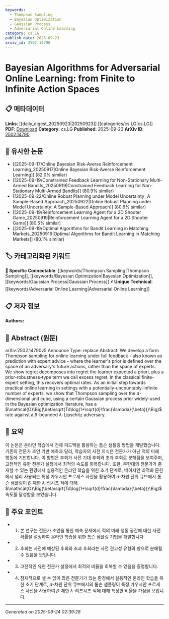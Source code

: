 ```yaml
---
keywords:
  - Thompson Sampling
  - Bayesian Optimization
  - Gaussian Process
  - Adversarial Online Learning
category: cs.LG
publish_date: 2025-09-23
arxiv_id: 2502.14790
---
```


<!-- KEYWORD_LINKING_METADATA:
{
  "processed_timestamp": "2025-09-24T02:39:28.882619",
  "vocabulary_version": "1.0",
  "selected_keywords": [
    "Thompson Sampling",
    "Bayesian Optimization",
    "Gaussian Process",
    "Adversarial Online Learning"
  ],
  "rejected_keywords": [],
  "similarity_scores": {
    "Thompson Sampling": 0.78,
    "Bayesian Optimization": 0.8,
    "Gaussian Process": 0.77,
    "Adversarial Online Learning": 0.72
  },
  "extraction_method": "AI_prompt_based",
  "budget_applied": true,
  "candidates_json": {
    "candidates": [
      {
        "surface": "Thompson sampling",
        "canonical": "Thompson Sampling",
        "aliases": [
          "Thompson sampling method"
        ],
        "category": "specific_connectable",
        "rationale": "Thompson Sampling is a well-known method in online learning and connects to Bayesian decision processes.",
        "novelty_score": 0.45,
        "connectivity_score": 0.85,
        "specificity_score": 0.8,
        "link_intent_score": 0.78
      },
      {
        "surface": "Bayesian optimization",
        "canonical": "Bayesian Optimization",
        "aliases": [
          "Bayesian optimization technique"
        ],
        "category": "specific_connectable",
        "rationale": "Bayesian Optimization is a key concept in machine learning for optimizing complex functions and connects well with Gaussian processes.",
        "novelty_score": 0.5,
        "connectivity_score": 0.88,
        "specificity_score": 0.82,
        "link_intent_score": 0.8
      },
      {
        "surface": "Gaussian process prior",
        "canonical": "Gaussian Process",
        "aliases": [
          "GP prior"
        ],
        "category": "specific_connectable",
        "rationale": "Gaussian Processes are fundamental in Bayesian statistics and optimization, providing a probabilistic approach to modeling.",
        "novelty_score": 0.4,
        "connectivity_score": 0.87,
        "specificity_score": 0.78,
        "link_intent_score": 0.77
      },
      {
        "surface": "adversarial online learning",
        "canonical": "Adversarial Online Learning",
        "aliases": [
          "adversarial learning"
        ],
        "category": "unique_technical",
        "rationale": "Adversarial Online Learning is a specialized area focusing on learning in the presence of adversarial conditions.",
        "novelty_score": 0.65,
        "connectivity_score": 0.7,
        "specificity_score": 0.85,
        "link_intent_score": 0.72
      }
    ],
    "ban_list_suggestions": [
      "finite-expert setting",
      "excess regret",
      "unit cube"
    ]
  },
  "decisions": [
    {
      "candidate_surface": "Thompson sampling",
      "resolved_canonical": "Thompson Sampling",
      "decision": "linked",
      "scores": {
        "novelty": 0.45,
        "connectivity": 0.85,
        "specificity": 0.8,
        "link_intent": 0.78
      }
    },
    {
      "candidate_surface": "Bayesian optimization",
      "resolved_canonical": "Bayesian Optimization",
      "decision": "linked",
      "scores": {
        "novelty": 0.5,
        "connectivity": 0.88,
        "specificity": 0.82,
        "link_intent": 0.8
      }
    },
    {
      "candidate_surface": "Gaussian process prior",
      "resolved_canonical": "Gaussian Process",
      "decision": "linked",
      "scores": {
        "novelty": 0.4,
        "connectivity": 0.87,
        "specificity": 0.78,
        "link_intent": 0.77
      }
    },
    {
      "candidate_surface": "adversarial online learning",
      "resolved_canonical": "Adversarial Online Learning",
      "decision": "linked",
      "scores": {
        "novelty": 0.65,
        "connectivity": 0.7,
        "specificity": 0.85,
        "link_intent": 0.72
      }
    }
  ]
}
-->

# Bayesian Algorithms for Adversarial Online Learning: from Finite to Infinite Action Spaces

## 📋 메타데이터

**Links**: [[daily_digest_20250923|20250923]] [[categories/cs.LG|cs.LG]]
**PDF**: [Download](https://arxiv.org/pdf/2502.14790.pdf)
**Category**: cs.LG
**Published**: 2025-09-23
**ArXiv ID**: [2502.14790](https://arxiv.org/abs/2502.14790)

## 🔗 유사한 논문
- [[2025-09-17/Online Bayesian Risk-Averse Reinforcement Learning_20250917|Online Bayesian Risk-Averse Reinforcement Learning]] (82.0% similar)
- [[2025-09-19/Constrained Feedback Learning for Non-Stationary Multi-Armed Bandits_20250919|Constrained Feedback Learning for Non-Stationary Multi-Armed Bandits]] (80.9% similar)
- [[2025-09-22/Online Robust Planning under Model Uncertainty_ A Sample-Based Approach_20250922|Online Robust Planning under Model Uncertainty: A Sample-Based Approach]] (80.6% similar)
- [[2025-09-19/Reinforcement Learning Agent for a 2D Shooter Game_20250919|Reinforcement Learning Agent for a 2D Shooter Game]] (80.5% similar)
- [[2025-09-19/Optimal Algorithms for Bandit Learning in Matching Markets_20250919|Optimal Algorithms for Bandit Learning in Matching Markets]] (80.1% similar)

## 🏷️ 카테고리화된 키워드
**🔗 Specific Connectable**: [[keywords/Thompson Sampling|Thompson Sampling]], [[keywords/Bayesian Optimization|Bayesian Optimization]], [[keywords/Gaussian Process|Gaussian Process]]
**⚡ Unique Technical**: [[keywords/Adversarial Online Learning|Adversarial Online Learning]]

## 📋 저자 정보

**Authors:** 

## 📄 Abstract (원문)

arXiv:2502.14790v5 Announce Type: replace 
Abstract: We develop a form Thompson sampling for online learning under full feedback - also known as prediction with expert advice - where the learner's prior is defined over the space of an adversary's future actions, rather than the space of experts. We show regret decomposes into regret the learner expected a priori, plus a prior-robustness-type term we call excess regret. In the classical finite-expert setting, this recovers optimal rates. As an initial step towards practical online learning in settings with a potentially-uncountably-infinite number of experts, we show that Thompson sampling over the $d$-dimensional unit cube, using a certain Gaussian process prior widely-used in the Bayesian optimization literature, has a $\mathcal{O}\Big(\beta\sqrt{Td\log(1+\sqrt{d}\frac{\lambda}{\beta})}\Big)$ rate against a $\beta$-bounded $\lambda$-Lipschitz adversary.

## 📝 요약

이 논문은 온라인 학습에서 전체 피드백을 활용하는 톰슨 샘플링 방법을 개발했습니다. 기존의 전문가 조언 기반 예측과 달리, 학습자의 사전 지식은 전문가가 아닌 적의 미래 행동에 기반합니다. 이 방법은 후회가 사전 기대 후회와 초과 후회로 분해됨을 보여주며, 고전적인 유한 전문가 설정에서 최적의 속도를 회복합니다. 또한, 무한대의 전문가가 존재할 수 있는 환경에서 실용적인 온라인 학습을 위한 초기 단계로, 베이지안 최적화 문헌에서 널리 사용되는 특정 가우시안 프로세스 사전을 활용하여 $d$-차원 단위 큐브에서 톰슨 샘플링이 $\beta$-제한 $\lambda$-립시츠 적에 대해 $\mathcal{O}\Big(\beta\sqrt{Td\log(1+\sqrt{d}\frac{\lambda}{\beta})}\Big)$ 속도를 달성함을 보였습니다.

## 🎯 주요 포인트

- 1. 본 연구는 전문가 조언을 통한 예측 문제에서 적의 미래 행동 공간에 대한 사전 확률을 설정하여 온라인 학습을 위한 톰슨 샘플링 기법을 개발합니다.
- 2. 후회는 사전에 예상된 후회와 초과 후회라는 사전 견고성 유형의 항으로 분해될 수 있음을 보입니다.
- 3. 고전적인 유한 전문가 설정에서 최적의 비율을 회복할 수 있음을 증명합니다.
- 4. 잠재적으로 셀 수 없이 많은 전문가가 있는 환경에서 실용적인 온라인 학습을 위한 초기 단계로, $d$-차원 단위 큐브에서의 톰슨 샘플링이 특정 가우시안 프로세스 사전을 사용하여 $\beta$-제한 $\lambda$-리프시츠 적에 대해 특정한 비율을 가짐을 보입니다.


---

*Generated on 2025-09-24 02:39:28*